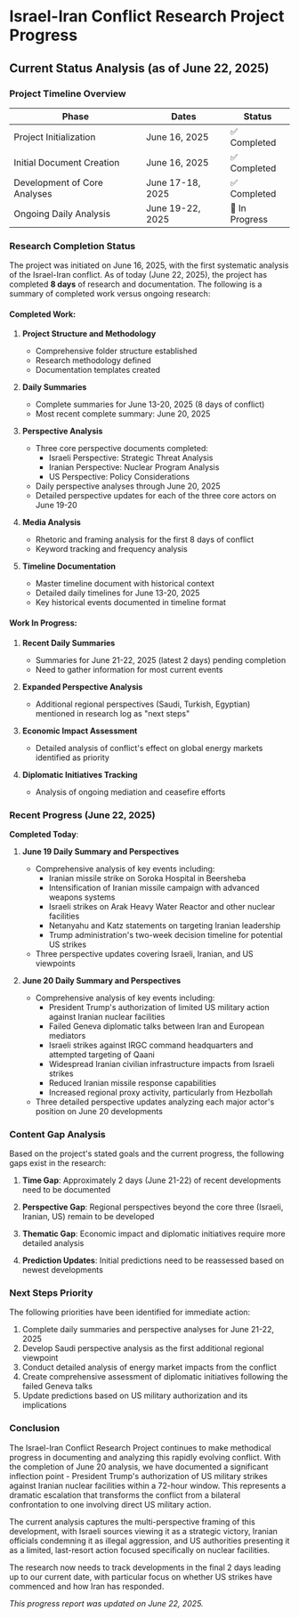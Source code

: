 # Israel-Iran Conflict Research Project Progress

## Current Status Analysis (as of June 22, 2025)

### Project Timeline Overview

| Phase | Dates | Status |
|-------|-------|--------|
| Project Initialization | June 16, 2025 | ✅ Completed |
| Initial Document Creation | June 16, 2025 | ✅ Completed |
| Development of Core Analyses | June 17-18, 2025 | ✅ Completed |
| Ongoing Daily Analysis | June 19-22, 2025 | 🔄 In Progress |

### Research Completion Status

The project was initiated on June 16, 2025, with the first systematic analysis of the Israel-Iran conflict. As of today (June 22, 2025), the project has completed **8 days** of research and documentation. The following is a summary of completed work versus ongoing research:

#### Completed Work:

1. **Project Structure and Methodology**
   - Comprehensive folder structure established
   - Research methodology defined
   - Documentation templates created

2. **Daily Summaries**
   - Complete summaries for June 13-20, 2025 (8 days of conflict)
   - Most recent complete summary: June 20, 2025

3. **Perspective Analysis**
   - Three core perspective documents completed:
     - Israeli Perspective: Strategic Threat Analysis
     - Iranian Perspective: Nuclear Program Analysis
     - US Perspective: Policy Considerations
   - Daily perspective analyses through June 20, 2025
   - Detailed perspective updates for each of the three core actors on June 19-20

4. **Media Analysis**
   - Rhetoric and framing analysis for the first 8 days of conflict
   - Keyword tracking and frequency analysis

5. **Timeline Documentation**
   - Master timeline document with historical context
   - Detailed daily timelines for June 13-20, 2025
   - Key historical events documented in timeline format

#### Work In Progress:

1. **Recent Daily Summaries**
   - Summaries for June 21-22, 2025 (latest 2 days) pending completion
   - Need to gather information for most current events

2. **Expanded Perspective Analysis**
   - Additional regional perspectives (Saudi, Turkish, Egyptian) mentioned in research log as "next steps"

3. **Economic Impact Assessment**
   - Detailed analysis of conflict's effect on global energy markets identified as priority

4. **Diplomatic Initiatives Tracking**
   - Analysis of ongoing mediation and ceasefire efforts

### Recent Progress (June 22, 2025)

**Completed Today**:

1. **June 19 Daily Summary and Perspectives**
   - Comprehensive analysis of key events including:
     - Iranian missile strike on Soroka Hospital in Beersheba
     - Intensification of Iranian missile campaign with advanced weapons systems
     - Israeli strikes on Arak Heavy Water Reactor and other nuclear facilities
     - Netanyahu and Katz statements on targeting Iranian leadership
     - Trump administration's two-week decision timeline for potential US strikes
   - Three perspective updates covering Israeli, Iranian, and US viewpoints

2. **June 20 Daily Summary and Perspectives**
   - Comprehensive analysis of key events including:
     - President Trump's authorization of limited US military action against Iranian nuclear facilities
     - Failed Geneva diplomatic talks between Iran and European mediators
     - Israeli strikes against IRGC command headquarters and attempted targeting of Qaani
     - Widespread Iranian civilian infrastructure impacts from Israeli strikes
     - Reduced Iranian missile response capabilities
     - Increased regional proxy activity, particularly from Hezbollah
   - Three detailed perspective updates analyzing each major actor's position on June 20 developments

### Content Gap Analysis

Based on the project's stated goals and the current progress, the following gaps exist in the research:

1. **Time Gap**: Approximately 2 days (June 21-22) of recent developments need to be documented

2. **Perspective Gap**: Regional perspectives beyond the core three (Israeli, Iranian, US) remain to be developed

3. **Thematic Gap**: Economic impact and diplomatic initiatives require more detailed analysis

4. **Prediction Updates**: Initial predictions need to be reassessed based on newest developments

### Next Steps Priority

The following priorities have been identified for immediate action:

1. Complete daily summaries and perspective analyses for June 21-22, 2025
2. Develop Saudi perspective analysis as the first additional regional viewpoint
3. Conduct detailed analysis of energy market impacts from the conflict
4. Create comprehensive assessment of diplomatic initiatives following the failed Geneva talks
5. Update predictions based on US military authorization and its implications

### Conclusion

The Israel-Iran Conflict Research Project continues to make methodical progress in documenting and analyzing this rapidly evolving conflict. With the completion of June 20 analysis, we have documented a significant inflection point - President Trump's authorization of US military strikes against Iranian nuclear facilities within a 72-hour window. This represents a dramatic escalation that transforms the conflict from a bilateral confrontation to one involving direct US military action.

The current analysis captures the multi-perspective framing of this development, with Israeli sources viewing it as a strategic victory, Iranian officials condemning it as illegal aggression, and US authorities presenting it as a limited, last-resort action focused specifically on nuclear facilities.

The research now needs to track developments in the final 2 days leading up to our current date, with particular focus on whether US strikes have commenced and how Iran has responded.

*This progress report was updated on June 22, 2025.*